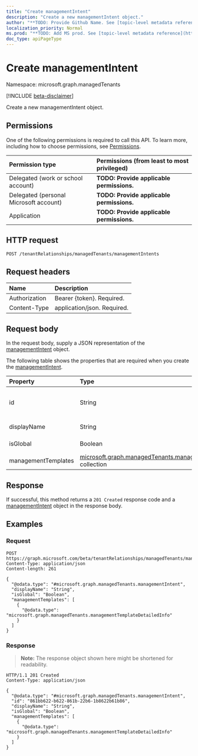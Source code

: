 ```yaml
---
title: "Create managementIntent"
description: "Create a new managementIntent object."
author: "**TODO: Provide Github Name. See [topic-level metadata reference](https://msgo.azurewebsites.net/add/document/guidelines/metadata.html#topic-level-metadata)**"
localization_priority: Normal
ms.prod: "**TODO: Add MS prod. See [topic-level metadata reference](https://msgo.azurewebsites.net/add/document/guidelines/metadata.html#topic-level-metadata)**"
doc_type: apiPageType
---
```


# Create managementIntent
Namespace: microsoft.graph.managedTenants

[!INCLUDE [beta-disclaimer](../../includes/beta-disclaimer.md)]

Create a new managementIntent object.

## Permissions
One of the following permissions is required to call this API. To learn more, including how to choose permissions, see [Permissions](/graph/permissions-reference).

|Permission type|Permissions (from least to most privileged)|
|:---|:---|
|Delegated (work or school account)|**TODO: Provide applicable permissions.**|
|Delegated (personal Microsoft account)|**TODO: Provide applicable permissions.**|
|Application|**TODO: Provide applicable permissions.**|

## HTTP request

<!-- {
  "blockType": "ignored"
}
-->
``` http
POST /tenantRelationships/managedTenants/managementIntents
```

## Request headers
|Name|Description|
|:---|:---|
|Authorization|Bearer {token}. Required.|
|Content-Type|application/json. Required.|

## Request body
In the request body, supply a JSON representation of the [managementIntent](../resources/managedtenants-managementintent.md) object.

The following table shows the properties that are required when you create the [managementIntent](../resources/managedtenants-managementintent.md).

|Property|Type|Description|
|:---|:---|:---|
|id|String|**TODO: Add Description** Inherited from [entity](../resources/managedtenants-entity.md)|
|displayName|String|**TODO: Add Description**|
|isGlobal|Boolean|**TODO: Add Description**|
|managementTemplates|[microsoft.graph.managedTenants.managementTemplateDetailedInfo](../resources/managedtenants-managementtemplatedetailedinfo.md) collection|**TODO: Add Description**|



## Response

If successful, this method returns a `201 Created` response code and a [managementIntent](../resources/managedtenants-managementintent.md) object in the response body.

## Examples

### Request
<!-- {
  "blockType": "request",
  "name": "create_managementintent_from_"
}
-->
``` http
POST https://graph.microsoft.com/beta/tenantRelationships/managedTenants/managementIntents
Content-Type: application/json
Content-length: 261

{
  "@odata.type": "#microsoft.graph.managedTenants.managementIntent",
  "displayName": "String",
  "isGlobal": "Boolean",
  "managementTemplates": [
    {
      "@odata.type": "microsoft.graph.managedTenants.managementTemplateDetailedInfo"
    }
  ]
}
```


### Response
>**Note:** The response object shown here might be shortened for readability.
<!-- {
  "blockType": "response",
  "truncated": true,
  "@odata.type": "microsoft.graph.managedTenants.managementIntent"
}
-->
``` http
HTTP/1.1 201 Created
Content-Type: application/json

{
  "@odata.type": "#microsoft.graph.managedTenants.managementIntent",
  "id": "861bb622-b622-861b-22b6-1b8622b61b86",
  "displayName": "String",
  "isGlobal": "Boolean",
  "managementTemplates": [
    {
      "@odata.type": "microsoft.graph.managedTenants.managementTemplateDetailedInfo"
    }
  ]
}
```

